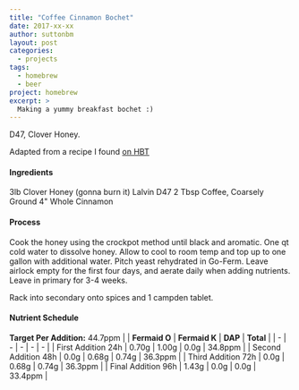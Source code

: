 ```yaml
---
title: "Coffee Cinnamon Bochet"
date: 2017-xx-xx
author: suttonbm
layout: post
categories:
  - projects
tags:
  - homebrew
  - beer
project: homebrew
excerpt: >
  Making a yummy breakfast bochet :)
---
```


D47, Clover Honey.

Adapted from a recipe I found [on HBT](http://www.homebrewtalk.com/showthread.php?t=537030)

#### Ingredients
3lb Clover Honey (gonna burn it)
Lalvin D47
2 Tbsp Coffee, Coarsely Ground
4" Whole Cinnamon

#### Process
Cook the honey using the crockpot method until black and aromatic.  One qt cold water to dissolve honey.  Allow to cool to room temp and top up to one gallon with additional water.  Pitch yeast rehydrated in Go-Ferm.  Leave airlock empty for the first four days, and aerate daily when adding nutrients.  Leave in primary for 3-4 weeks.

Rack into secondary onto spices and 1 campden tablet.

#### Nutrient Schedule
**Target Per Addition:** 44.7ppm
| | **Fermaid O** | **Fermaid K** | **DAP** | **Total** |
| - | - | - | - | - |
| First Addition 24h | 0.70g | 1.00g | 0.0g | 34.8ppm |
| Second Addition 48h | 0.0g | 0.68g | 0.74g | 36.3ppm |
| Third Addition 72h | 0.0g | 0.68g | 0.74g | 36.3ppm |
| Final Addition 96h | 1.43g | 0.0g | 0.0g | 33.4ppm |
